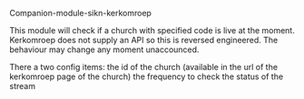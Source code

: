 Companion-module-sikn-kerkomroep

This module will check if a church with specified code is live at the moment.
Kerkomroep does not supply an API so this is reversed engineered.
The behaviour may change any moment unaccounced.

There a two config items: 
the id of the church (available in the url of the kerkomroep page of the church)
the frequency to check the status of the stream
